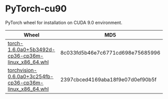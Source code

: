 # PyTorch-cu90

PyTorch wheel for installation on CUDA 9.0 environment.

| Wheel | MD5 |
|-|-|
|[torch-1.6.0a0+5b3492d-cp36-cp36m-linux_x86_64.whl](https://github.com/Lmy0217/PyTorch-cu90/releases/download/v1.6.0a0/torch-1.6.0a0+5b3492d-cp36-cp36m-linux_x86_64.whl)|8c033fd5b46e7c6771cd698e75685996|
|[torchvision-0.6.0a0+3c254fb-cp36-cp36m-linux_x86_64.whl](https://github.com/Lmy0217/PyTorch-cu90/releases/download/v1.6.0a0/torchvision-0.6.0a0+3c254fb-cp36-cp36m-linux_x86_64.whl)|2397cbced4169aba18f9e07d0ef90b5f|
